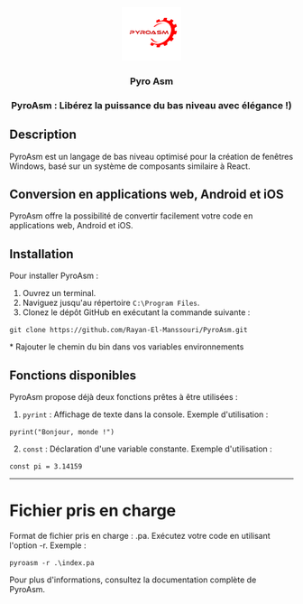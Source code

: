 <p align="center">
  <a href="https://github.com/Rayan-El-Manssouri/siv_react#readme">
    <img src="assets/logo.png" alt="siv logo" style="max-width: 30%;" >
  </a>
</p>
<h3 align="center">Pyro Asm</h3>
<h3 align="center">PyroAsm : Libérez la puissance du bas niveau avec élégance !)</h3>


## Description
PyroAsm est un langage de bas niveau optimisé pour la création de fenêtres Windows, basé sur un système de composants similaire à React.

## Conversion en applications web, Android et iOS
PyroAsm offre la possibilité de convertir facilement votre code en applications web, Android et iOS.

## Installation
Pour installer PyroAsm :

1. Ouvrez un terminal.
2. Naviguez jusqu'au répertoire `C:\Program Files`.
3. Clonez le dépôt GitHub en exécutant la commande suivante :
```white
git clone https://github.com/Rayan-El-Manssouri/PyroAsm.git
```

<p>* Rajouter le chemin du bin dans vos variables environnements</p>

## Fonctions disponibles
PyroAsm propose déjà deux fonctions prêtes à être utilisées :

1. `pyrint` : Affichage de texte dans la console.
Exemple d'utilisation :
```pyroasm
pyrint("Bonjour, monde !")
```

2. `const` : Déclaration d'une variable constante.
Exemple d'utilisation :

```white
const pi = 3.14159
```
____

# Fichier pris en charge

Format de fichier pris en charge : .pa.
Exécutez votre code en utilisant l'option -r. Exemple :

```
pyroasm -r .\index.pa
```

Pour plus d'informations, consultez la documentation complète de PyroAsm.